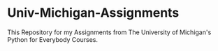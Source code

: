 # Univ-Michigan-Assignments
This Repository for my Assignments from The University of Michigan's Python for Everybody Courses. 

